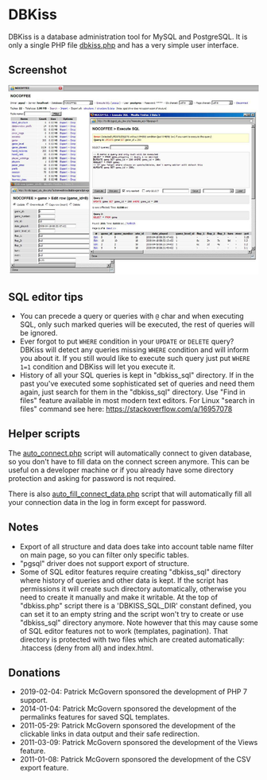 # DBKiss

DBKiss is a database administration tool for MySQL and PostgreSQL.
It is only a single PHP file [dbkiss.php](dbkiss.php) and has a very
simple user interface.


## Screenshot

<img alt="DBKiss screenshot" src="https://raw.githubusercontent.com/cztomczak/dbkiss/master/screenshot.jpg">


## SQL editor tips

* You can precede a query or queries with `@` char and when
  executing SQL, only such marked queries will be executed,
  the rest of queries will be ignored.
* Ever forgot to put `WHERE` condition in your `UPDATE` or `DELETE`
  query? DBKiss will detect any queries missing `WHERE` condition
  and will inform you about it. If you still would like to execute
  such query just put `WHERE 1=1` condition and DBKiss will let you
  execute it.
* History of all your SQL queries is kept in "dbkiss_sql" directory.
  If in the past you've executed some sophisticated set of queries
  and need them again, just search for them in the "dbkiss_sql"
  directory. Use "Find in files" feature available in most modern
  text editors. For Linux "search in files" command see here:
  https://stackoverflow.com/a/16957078


## Helper scripts

The [auto_connect.php](auto_connect.php) script will automatically
connect to given database, so you don't have to fill data on
the connect screen anymore. This can be useful on a developer machine
or if you already have some directory protection and asking for password
is not required.

There is also [auto_fill_connect_data.php](auto_fill_connect_data.php)
script that will automatically fill all your connection data in the
log in form except for password.


## Notes

* Export of all structure and data does take into account table name
  filter on main page, so you can filter only specific tables.
* "pgsql" driver does not support export of structure.
* Some of SQL editor features require creating "dbkiss_sql"
  directory where history of queries and other data is kept. If
  the script has permissions it will create such directory automatically,
  otherwise you need to create it manually and make it
  writable. At the top of "dbkiss.php" script there is a 'DBKISS_SQL_DIR'
  constant defined, you can set it to an empty string and the script
  won't try to create or use "dbkiss_sql" directory anymore. Note
  however that this may cause some of SQL editor features not to work
  (templates, pagination). That directory is protected with two files
  which are created automatically: .htaccess (deny from all)
  and index.html.


## Donations

* 2019-02-04: Patrick McGovern sponsored the development of PHP 7 support.
* 2014-01-04: Patrick McGovern sponsored the development of the permalinks
              features for saved SQL templates.
* 2011-05-29: Patrick McGovern sponsored the development of the clickable
              links in data output and their safe redirection.
* 2011-03-09: Patrick McGovern sponsored the development of the Views
              feature.
* 2011-01-08: Patrick McGovern sponsored the development of the CSV export
              feature.
